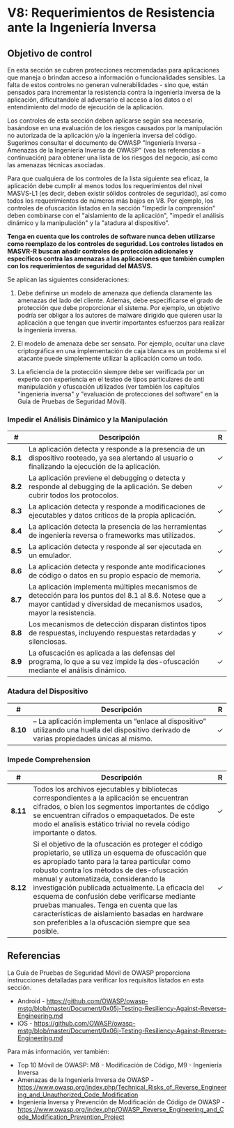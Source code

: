 # V8: Requerimientos de Resistencia ante la Ingeniería Inversa

## Objetivo de control

​En esta sección se cubren protecciones recomendadas para aplicaciones que maneja o brindan acceso a información o funcionalidades sensibles. La falta de estos controles no generan vulnerabilidades - sino que, están pensados para incrementar la resistencia contra la ingeniería inversa de la aplicación, dificultandole al adversario el acceso a los datos o el entendimiento del modo de ejecución de la aplicación.

 Los controles de esta sección deben aplicarse según sea necesario, basándose en una evaluación de los riesgos causados por la manipulación no autorizada de la aplicación y/o la ingeniería inversa del código. Sugerimos consultar el documento de OWASP "Ingeniería Inversa - Amenazas de la Ingeniería Inversa de OWASP" (vea las referencias a continuación) para obtener una lista de los riesgos del negocio, así como las amenazas técnicas asociadas.

Para que cualquiera de los controles de la lista siguiente sea eficaz, la aplicación debe cumplir al menos todos los requerimientos del nivel MASVS-L1 (es decir, deben existir sólidos controles de seguridad), así como todos los requerimientos de números más bajos en V8. Por ejemplo, los controles de ofuscación listados en la sección "Impedir la comprensión" deben combinarse con el "aislamiento de la aplicación", "impedir el análisis dinámico y la manipulación" y la "atadura al dispositivo".

**Tenga en cuenta que los controles de software nunca deben utilizarse como reemplazo de los controles de seguridad. Los controles listados en MASVR-R buscan añadir controles de protección adicionales y específicos contra las amenazas a las aplicaciones que también cumplen con los requerimientos de seguridad del MASVS.**

Se aplican las siguientes consideraciones:

1. Debe definirse un modelo de amenaza que defienda claramente las amenazas del lado del cliente. Además, debe especificarse el grado de protección que debe proporcionar el sistema. Por ejemplo, un objetivo podría ser obligar a los autores de malware dirigido que quieren usar la aplicación a que tengan que invertir importantes esfuerzos para realizar la ingeniería inversa.

2. El modelo de amenaza debe ser sensato. Por ejemplo, ocultar una clave criptográfica en una implementación de caja blanca es un problema si el atacante puede simplemente utilizar la aplicación como un todo.

3. La eficiencia de la protección siempre debe ser verificada por un experto con experiencia en el testeo de tipos particulares de anti manipulación y ofuscación utilizados (ver también los capítulos "ingeniería inversa" y "evaluación de protecciones del software" en la Guía de Pruebas de Seguridad Móvil).

### Impedir el Análisis Dinámico y la Manipulación

| # | Descripción | R |
| --- | --- | --- |
| **8.1** | La aplicación detecta y responde a la presencia de un dispositivo rooteado, ya sea alertando al usuario o finalizando la ejecución de la aplicación. | ✓ |
| **8.2** | La aplicación previene el debugging o detecta y responde al debugging de la aplicación. Se deben cubrir todos los protocolos. | ✓ |
| **8.3** | La aplicación detecta y responde a modificaciones de ejecutables y datos críticos de la propia aplicación. | ✓ |
| **8.4** | La aplicación detecta la presencia de las herramientas de ingeniería reversa o frameworks mas utilizados.| ✓ |
| **8.5** | La aplicación detecta y responde al ser ejecutada en un emulador.  | ✓ |
| **8.6** | La aplicación detecta y responde ante modificaciones de código o datos en su propio espacio de memoria. | ✓ |
| **8.7** | La aplicación implementa múltiples mecanismos de detección para los puntos del 8.1 al 8.6. Notese que a mayor cantidad y diversidad de mecanismos usados, mayor la resistencia. | ✓ |
| **8.8** | Los mecanismos de detección disparan distintos tipos de respuestas, incluyendo respuestas retardadas y silenciosas. | ✓ |
| **8.9** | La ofuscación es aplicada a las defensas del programa, lo que a su vez impide la des-ofuscación mediante el análisis dinámico. | ✓ |

### Atadura del Dispositivo

| # | Descripción | R |
| --- | --- | --- |
| **8.10** | – La aplicación implementa un “enlace al dispositivo” utilizando una huella del dispositivo derivado de varias propiedades únicas al mismo. | ✓ |

### Impede Comprehension

| # | Descripción | R |
| --- | --- | --- |
| **8.11** | Todos los archivos ejecutables y bibliotecas correspondientes a la aplicación se encuentran cifrados, o bien los segmentos importantes de código se encuentran cifrados o empaquetados. De este modo el analisis estático trivial no revela código importante o datos. | ✓ |
| **8.12** | Si el objetivo de la ofuscación es proteger el código propietario, se utiliza un esquema de ofuscación que es apropiado tanto para la tarea particular como robusto contra los métodos de des-ofuscación manual y automatizada, considerando la investigación publicada actualmente. La eficacia del esquema de confusión debe verificarse mediante pruebas manuales. Tenga en cuenta que las características de aislamiento basadas en hardware son preferibles a la ofuscación siempre que sea posible. | ✓ |

## Referencias

La Guía de Pruebas de Seguridad Móvil de OWASP proporciona instrucciones detalladas para verificar los requisitos listados en esta sección.

- Android - https://github.com/OWASP/owasp-mstg/blob/master/Document/0x05j-Testing-Resiliency-Against-Reverse-Engineering.md
- iOS - https://github.com/OWASP/owasp-mstg/blob/master/Document/0x06j-Testing-Resiliency-Against-Reverse-Engineering.md

Para más información, ver también:

- Top 10 Móvil de OWASP: M8 - Modificación de Código, M9 - Ingeniería Inversa
- Amenazas de la Ingeniería Inversa de OWASP -https://www.owasp.org/index.php/Technical_Risks_of_Reverse_Engineering_and_Unauthorized_Code_Modification
- Ingeniería Inversa y Prevención de Modificación de Código de OWASP - https://www.owasp.org/index.php/OWASP_Reverse_Engineering_and_Code_Modification_Prevention_Project
